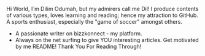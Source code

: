 Hi World, I`m Dilim Odumah, but my admirers call me Dil!
I produce contents of various types, loves learning and reading; hence my attraction to GitHub.
A sports enthusiast, especially the "game of soccer" amongst others.
 - A passionate writer on bizzkonnect - my platform.
 - Always on the net surfing to give YOU interesting articles.
Get motivated by me README!
Thank You For Reading Through!
